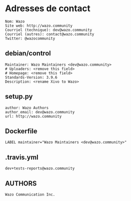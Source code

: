 # Adresses de contact
```
Nom: Wazo
Site web: http://wazo.community
Courriel (technique): dev@wazo.community
Courriel (autres): contact@wazo.community
Twitter: @wazocommunity
```

## debian/control
```
Maintainer: Wazo Maintainers <dev@wazo.community>
# Uploaders: <remove this field>
# Homepage: <remove this field>
Standards-Version: 3.9.6
Description: <rename Xivo to Wazo>
```

## setup.py
```
author: Wazo Authors
author_email: dev@wazo.community
url: http://wazo.community
```

## Dockerfile
```
LABEL maintainer="Wazo Maintainers <dev@wazo.community>"
```

## .travis.yml
```
dev+tests-reports@wazo.community
```

## AUTHORS

```
Wazo Communication Inc.
```
